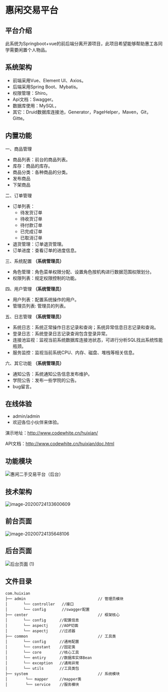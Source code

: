 # 惠闲交易平台

## 平台介绍

此系统为Springboot+vue的前后端分离开源项目，此项目希望能够帮助惠工各同学需要闲置个人物品。

## 系统架构

* 前端采用Vue、Element UI、Axios。
* 后端采用Spring Boot、Mybatis。
* 权限管理：Shiro。
* Api文档：Swagger。
* 数据库使用：MySQL，
* 其它：Druid数据库连接池，Generator，PageHelper，Maven，Git，Gitte。

## 内置功能

一、商品管理

- 商品列表：前台的商品列表。
- 库存：商品的库存。
- 商品分类：各种商品的分类。
- 发布商品
- 下架商品

二、订单管理

- 订单列表：
  - 待发货订单
  - 待收货订单
  - 待付款订单
  - 已完成订单
  - 已取消订单
- 退货管理：订单退货管理。
- 订单进度：查看订单的进度信息。

三、系统配置 **（系统管理员）**

- 角色管理：角色菜单权限分配、设置角色按机构进行数据范围权限划分。
- 权限列表：规定权限控制的功能。

四、用户管理 **（系统管理员）**

- 用户列表：配置系统操作的用户。
- 管理员列表: 管理员的列表。

五、日志管理 **（系统管理员）**

- 系统日志：系统正常操作日志记录和查询；系统异常信息日志记录和查询。
- 登录日志：系统登录日志记录查询包含登录异常。
- 连接池监视：监视当前系统数据库连接池状态，可进行分析SQL找出系统性能瓶颈。
- 服务监控：监视当前系统CPU、内存、磁盘、堆栈等相关信息。

六、其它功能 **（系统管理员）**

- 通知公告：系统通知公告信息发布维护。
- 学院公告：发布一些学院的公告。
- bug留言。

## 在线体验

- admin/admin
- 欢迎各位小伙伴来体验。

演示地址：http://www.codewhite.cn/huixian/

API文档：http://www.codewhite.cn/huixian/doc.html

## 功能模块

![惠闲二手交易平台（后台）](https://codewhite.cn/img/惠闲二手交易平台（后台）.png)

## 技术架构

![image-20200724133600609](https://codewhite.cn/img/技术架构.png)

## 前台页面

![image-20200724135648106](https://codewhite.cn/img/前台页面.png)

## 后台页面

![后台页面 (1)](https://codewhite.cn/img/%E5%90%8E%E5%8F%B0%E9%A1%B5%E9%9D%A2%20.png)

## 文件目录

```properties
com.huixian 
├── admin                                // 管理员模块
│       └── controller   //接口
│       └── config       //swagger配置
├── center                               // 框架核心
│       └── config      //配置信息
│       └── aspectj     //AOP切面
│       └── aspectj     //过滤器
├── common                               // 工具类
│       └── config      //通用配置
│       └── constant    //固定类
│       └── core        //核心工具
│       └── entiry      //数据库实体Bean
│       └── exception   //通用异常
│       └── utils   	//工具类包
├── system                               // 系统模块
│        └── mapper     //mapper类                         
│        └── service    //服务模块 
```

